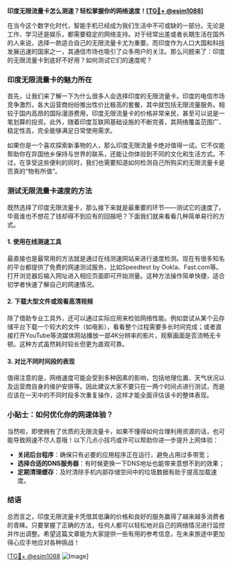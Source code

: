 **印度无限流量卡怎么测速？轻松掌握你的网络速度！[[TG💪+ @esim1088](https://t.me/s/esim1088)]**

在当今这个数字化时代，智能手机已经成为我们生活中不可或缺的一部分。无论是工作、学习还是娱乐，都需要稳定的网络支持。对于经常出差或者长期生活在国外的人来说，选择一款适合自己的无限流量卡尤为重要。而印度作为人口大国和科技发展迅速的国家之一，其通信市场也吸引了众多用户的关注。那么问题来了：印度的无限流量卡到底好不好用？如何测试它们的速度呢？

### 印度无限流量卡的魅力所在

首先，让我们来了解一下为什么很多人会选择印度的无限流量卡。印度的电信市场竞争激烈，各大运营商纷纷推出性价比极高的套餐，其中就包括无限流量服务。相较于国内高昂的国际漫游费用，印度无限流量卡的价格非常亲民，甚至可以说是一笔划算的投资。此外，随着印度互联网基础设施的不断完善，其网络覆盖范围广、稳定性高，完全能够满足日常使用需求。

如果你是一个喜欢探索新事物的人，那么印度无限流量卡绝对值得一试。它不仅能帮助你在异国他乡保持与世界的联系，还能让你体验到不同的文化和生活方式。不过，在享受这些便利的同时，我们也需要知道如何检测自己所购买的无限流量卡是否真的“物有所值”。

### 测试无限流量卡速度的方法

既然选择了印度无限流量卡，那么接下来就是最重要的环节——测试它的速度了。毕竟谁也不想花了钱却得不到应有的回报吧？下面我们就来看看几种简单易行的方式。

#### 1. 使用在线测速工具
最直接也是最常用的方法就是通过在线测速网站来进行速度检测。现在有很多知名的平台都提供了免费的网速测试服务，比如Speedtest by Ookla、Fast.com等。打开浏览器后输入网址进入相应页面即可开始测量。这种方法操作简单快捷，适合初学者快速了解自己的网速情况。

#### 2. 下载大型文件或观看高清视频
除了借助专业工具外，还可以通过实际应用来检验网络性能。例如尝试从某个云存储平台下载一个较大的文件（如电影），看看整个过程需要多长时间完成；或者直接打开YouTube等流媒体网站播放一部4K分辨率的影片，观察画面是否流畅无卡顿。这种方式虽然耗时较长但更为直观可靠。

#### 3. 对比不同时间段的表现
值得注意的是，网络速度可能会受到多种因素的影响，包括地理位置、天气状况以及运营商自身的维护安排等。因此建议大家不要只在一两个时间点进行测试，而是应该在一天中的不同时段多次重复操作，这样才能全面评估该卡的整体表现。

### 小贴士：如何优化你的网速体验？
当然啦，即使拥有了优质的无限流量卡，如果不懂得如何合理利用资源的话，也可能导致网速不尽人意哦！以下几点小技巧或许可以帮助你进一步提升上网体验：

- **关闭后台程序**：确保只有必要的应用程序正在运行，避免占用过多带宽；
- **选择合适的DNS服务器**：有时候更换一下DNS地址也能带来意想不到的效果；
- **定期清理缓存**：及时清除手机内部存储空间中的垃圾数据有助于提高加载速度。

### 结语

总而言之，印度无限流量卡凭借其低廉的价格和良好的服务赢得了越来越多消费者的青睐。只要掌握了正确的方法，任何人都可以轻松地对自己的网络情况进行监控并作出调整。希望这篇文章能为大家提供一些有用的参考信息，在未来旅途中更加得心应手地应对各种挑战！

[[TG💪+ @esim1088](https://t.me/s/esim1088) ![Image](https://i.postimg.cc/4NQfJmqS/Snipaste-2025-05-13-00-14-12.png)]